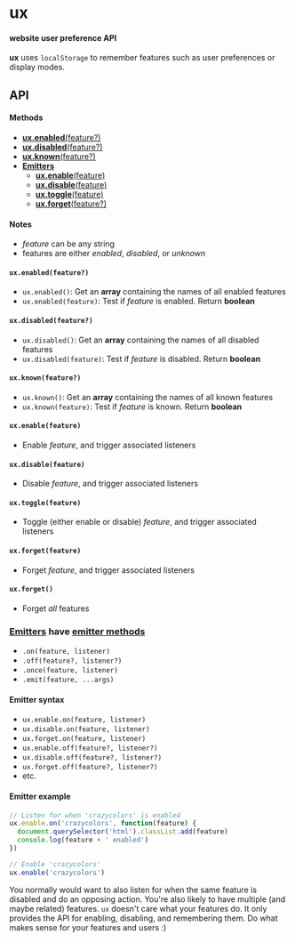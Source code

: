 # ux
#### website user preference API
<b>ux</b> uses `localStorage` to remember features such as user preferences or display modes.

## API

#### Methods

- [<b>ux.enabled</b>(feature?)](#enabled)
- [<b>ux.disabled</b>(feature?)](#disabled)
- [<b>ux.known</b>(feature?)](#known)
- <a name="emitters-group"></a>[<b>Emitters</b>](#emitters)
  - [<b>ux.enable</b>(feature)](#enable)
  - [<b>ux.disable</b>(feature)](#disable)
  - [<b>ux.toggle</b>(feature)](#toggle)
  - [<b>ux.forget</b>(feature?)](#forget)

#### Notes

- <var>feature</var> can be any string
- features are either *enabled*, *disabled*, or *unknown*

<a name="enabled"></a>
#### `ux.enabled(feature?)`
- `ux.enabled()`: Get an <b>array</b> containing the names of all enabled features
- `ux.enabled(feature)`: Test if <var>feature</var> is enabled. Return <b>boolean</b>

<a name="disabled"></a>
#### `ux.disabled(feature?)`
- `ux.disabled()`: Get an <b>array</b> containing the names of all disabled features
- `ux.disabled(feature)`: Test if <var>feature</var> is disabled. Return <b>boolean</b>

<a name="known"></a>
#### `ux.known(feature?)`
- `ux.known()`: Get an <b>array</b> containing the names of all known features
- `ux.known(feature)`: Test if <var>feature</var> is known. Return <b>boolean</b>

<a name="enable"></a>
#### `ux.enable(feature)`
- Enable <var>feature</var>, and trigger associated listeners

<a name="disable"></a>
#### `ux.disable(feature)`
- Disable <var>feature</var>, and trigger associated listeners

<a name="toggle"></a>
#### `ux.toggle(feature)`
- Toggle (either enable or disable) <var>feature</var>, and trigger associated listeners

<a name="forget"></a>
#### `ux.forget(feature)`
- Forget <var>feature</var>, and trigger associated listeners

#### `ux.forget()`
- Forget *all* features

<a name="emitters"></a>
### [Emitters](#emitters-group) have [emitter methods](https://github.com/ryanve/energy/tree/0.4.0#methods)

 - `.on(feature, listener)`
 - `.off(feature?, listener?)`
 - `.once(feature, listener)`
 - `.emit(feature, ...args)`

#### Emitter syntax

 - `ux.enable.on(feature, listener)`
 - `ux.disable.on(feature, listener)`
 - `ux.forget.on(feature, listener)`
 - `ux.enable.off(feature?, listener?)`
 - `ux.disable.off(feature?, listener?)`
 - `ux.forget.off(feature?, listener?)`
 - etc.

#### Emitter example
```js
// Listen for when 'crazycolors' is enabled
ux.enable.on('crazycolors', function(feature) {
  document.querySelector('html').classList.add(feature)
  console.log(feature + ' enabled')
})

// Enable 'crazycolors'
ux.enable('crazycolors')
```

You normally would want to also listen for when the same feature is disabled and do an opposing action. You're also likely to have multiple (and maybe related) features. `ux` doesn't care what your features do. It only provides the API for enabling, disabling, and remembering them. Do what makes sense for your features and users :)
